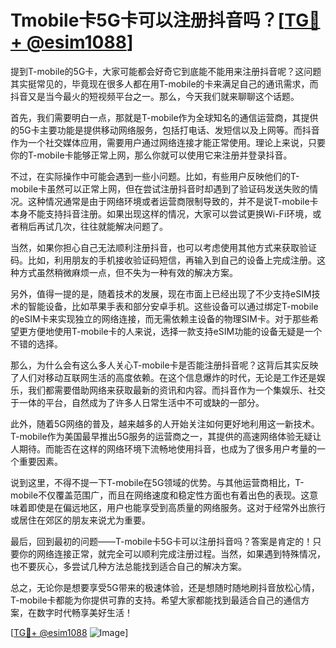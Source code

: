 # Tmobile卡5G卡可以注册抖音吗？[[TG💪+ @esim1088](https://t.me/s/esim1088)]

提到T-mobile的5G卡，大家可能都会好奇它到底能不能用来注册抖音呢？这问题其实挺常见的，毕竟现在很多人都在用T-mobile的卡来满足自己的通讯需求，而抖音又是当今最火的短视频平台之一。那么，今天我们就来聊聊这个话题。

首先，我们需要明白一点，那就是T-mobile作为全球知名的通信运营商，其提供的5G卡主要功能是提供移动网络服务，包括打电话、发短信以及上网等。而抖音作为一个社交媒体应用，需要用户通过网络连接才能正常使用。理论上来说，只要你的T-mobile卡能够正常上网，那么你就可以使用它来注册并登录抖音。

不过，在实际操作中可能会遇到一些小问题。比如，有些用户反映他们的T-mobile卡虽然可以正常上网，但在尝试注册抖音时却遇到了验证码发送失败的情况。这种情况通常是由于网络环境或者运营商限制导致的，并不是说T-mobile卡本身不能支持抖音注册。如果出现这样的情况，大家可以尝试更换Wi-Fi环境，或者稍后再试几次，往往就能解决问题了。

当然，如果你担心自己无法顺利注册抖音，也可以考虑使用其他方式来获取验证码。比如，利用朋友的手机接收验证码短信，再输入到自己的设备上完成注册。这种方式虽然稍微麻烦一点，但不失为一种有效的解决方案。

另外，值得一提的是，随着技术的发展，现在市面上已经出现了不少支持eSIM技术的智能设备，比如苹果手表和部分安卓手机。这些设备可以通过绑定T-mobile的eSIM卡来实现独立的网络连接，而无需依赖主设备的物理SIM卡。对于那些希望更方便地使用T-mobile卡的人来说，选择一款支持eSIM功能的设备无疑是一个不错的选择。

那么，为什么会有这么多人关心T-mobile卡是否能注册抖音呢？这背后其实反映了人们对移动互联网生活的高度依赖。在这个信息爆炸的时代，无论是工作还是娱乐，我们都需要借助网络来获取最新的资讯和内容。而抖音作为一个集娱乐、社交于一体的平台，自然成为了许多人日常生活中不可或缺的一部分。

此外，随着5G网络的普及，越来越多的人开始关注如何更好地利用这一新技术。T-mobile作为美国最早推出5G服务的运营商之一，其提供的高速网络体验无疑让人期待。而能否在这样的网络环境下流畅地使用抖音，也成为了很多用户考量的一个重要因素。

说到这里，不得不提一下T-mobile在5G领域的优势。与其他运营商相比，T-mobile不仅覆盖范围广，而且在网络速度和稳定性方面也有着出色的表现。这意味着即使是在偏远地区，用户也能享受到高质量的网络服务。这对于经常外出旅行或居住在郊区的朋友来说尤为重要。

最后，回到最初的问题——T-mobile卡5G卡可以注册抖音吗？答案是肯定的！只要你的网络连接正常，就完全可以顺利完成注册过程。当然，如果遇到特殊情况，也不要灰心，多尝试几种方法总能找到适合自己的解决方案。

总之，无论你是想要享受5G带来的极速体验，还是想随时随地刷抖音放松心情，T-mobile卡都能为你提供可靠的支持。希望大家都能找到最适合自己的通信方案，在数字时代畅享美好生活！

[[TG💪+ @esim1088](https://t.me/s/esim1088) ![Image](https://i.postimg.cc/4NQfJmqS/Snipaste-2025-05-13-00-14-12.png)]